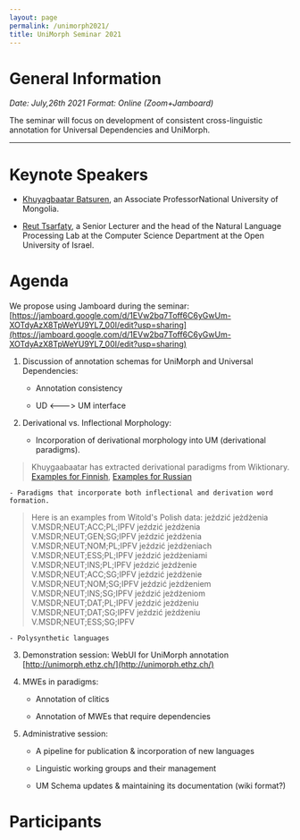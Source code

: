 ```yaml
---
layout: page
permalink: /unimorph2021/
title: UniMorph Seminar 2021
---
```


# General Information

*Date: July,26th 2021  Format: Online (Zoom+Jamboard)*

The seminar will focus on development of consistent cross-linguistic annotation for Universal Dependencies and UniMorph. 

---




# Keynote Speakers

- [Khuyagbaatar Batsuren](https://scholar.google.it/citations?user=JsMdM8oAAAAJ&hl=en), an Associate ProfessorNational University of Mongolia.

- [Reut Tsarfaty](https://www.openu.ac.il/en/personalsites/ReutTsarfaty.aspx), a Senior Lecturer and the head of the Natural Language Processing Lab at the Computer Science Department at the Open University of Israel. 

# Agenda

We propose using Jamboard during the seminar: [https://jamboard.google.com/d/1EVw2bq7Toff6C6yGwUm-XOTdyAzX8TpWeYU9YL7_00I/edit?usp=sharing](https://jamboard.google.com/d/1EVw2bq7Toff6C6yGwUm-XOTdyAzX8TpWeYU9YL7_00I/edit?usp=sharing)

1. Discussion of annotation schemas for UniMorph and Universal Dependencies:

    - Annotation consistency
  
    - UD <---> UM interface


2. Derivational vs. Inflectional Morphology:
  
    - Incorporation of derivational morphology into UM (derivational paradigms). 

 > Khuygaabaatar has extracted derivational paradigms from Wiktionary. [Examples for Finnish](https://drive.google.com/drive/folders/1zRE3GrtkZ6NDTwB8lB2tAxIdbLrnH8Jf), [Examples for Russian](https://drive.google.com/drive/folders/1ZmRyLzwOARy4eI5yvlP89t-pkKmwei-A)

    - Paradigms that incorporate both inflectional and derivation word formation.

> Here is an examples from Witold's Polish data:
>  jeździć	jeżdżenia	V.MSDR;NEUT;ACC;PL;IPFV
>  jeździć	jeżdżenia	V.MSDR;NEUT;GEN;SG;IPFV
> jeździć	jeżdżenia	V.MSDR;NEUT;NOM;PL;IPFV
>  jeździć	jeżdżeniach	V.MSDR;NEUT;ESS;PL;IPFV
>  jeździć	jeżdżeniami	V.MSDR;NEUT;INS;PL;IPFV
>  jeździć	jeżdżenie	V.MSDR;NEUT;ACC;SG;IPFV
>  jeździć	jeżdżenie	V.MSDR;NEUT;NOM;SG;IPFV
>  jeździć	jeżdżeniem	V.MSDR;NEUT;INS;SG;IPFV
>  jeździć	jeżdżeniom	V.MSDR;NEUT;DAT;PL;IPFV
>  jeździć	jeżdżeniu	V.MSDR;NEUT;DAT;SG;IPFV
>  jeździć	jeżdżeniu	V.MSDR;NEUT;ESS;SG;IPFV

    - Polysynthetic languages

3. Demonstration session:  WebUI for UniMorph annotation [http://unimorph.ethz.ch/](http://unimorph.ethz.ch/)

4. MWEs in paradigms:

    - Annotation of clitics

    - Annotation of MWEs that require dependencies

5. Administrative session:

    - A pipeline for publication & incorporation of new languages

    - Linguistic working groups and their management

    - UM Schema updates & maintaining its documentation (wiki format?)

# Participants


